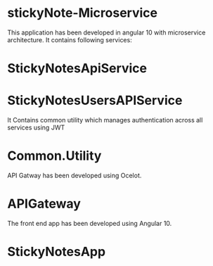 # stickyNote-Microservice

This application has been developed in angular 10 with microservice architecture. It contains following services:

# StickyNotesApiService
# StickyNotesUsersAPIService

It Contains common utility which manages authentication across all services using JWT
# Common.Utility

API Gatway has been developed using Ocelot.
# APIGateway

The front end app has been developed using Angular 10.
# StickyNotesApp
